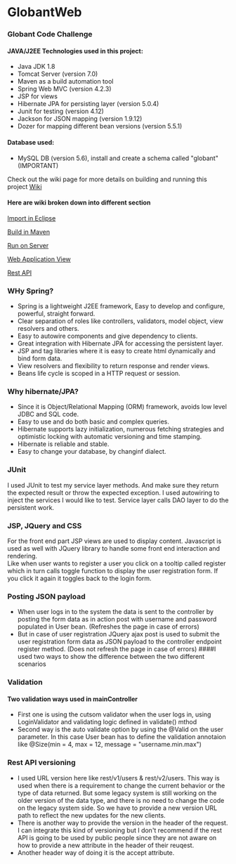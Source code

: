 # GlobantWeb
### Globant Code Challenge

#### JAVA/J2EE Technologies used in this project:
* Java JDK 1.8
* Tomcat Server (version 7.0)
* Maven as a build automation tool
* Spring Web MVC (version 4.2.3)
* JSP for views
* Hibernate JPA for persisting layer (version 5.0.4)
* Junit for testing (version 4.12)
* Jackson for JSON mapping (version 1.9.12)
* Dozer for mapping different bean versions (version 5.5.1)

#### Database used:
* MySQL DB (version 5.6), install and create a schema called "globant" (IMPORTANT)

Check out the wiki page for more details on building and running this project [Wiki](https://github.com/kaaljabr/GlobantWeb/wiki)

#### Here are wiki broken down into different section
[Import in Eclipse](https://github.com/kaaljabr/GlobantWeb/wiki/Import-the-project-into-Eclipse)  

[Build in Maven](https://github.com/kaaljabr/GlobantWeb/wiki/Build-the-project-in-Maven)  

[Run on Server](https://github.com/kaaljabr/GlobantWeb/wiki/Run-on-Tomcat-Server)  

[Web Application View](https://github.com/kaaljabr/GlobantWeb/wiki/Check-the-web-application-in-browser)  

[Rest API](https://github.com/kaaljabr/GlobantWeb/wiki/Check-the-REST-API)  


### WHy Spring?  

* Spring is a lightweight J2EE framework, Easy to develop and configure, powerful, straight forward. 
* Clear separation of roles like controllers, validators, model object, view resolvers and others.
* Easy to autowire components and give dependency to clients.
* Great integration with Hibernate JPA for accessing the persistent layer.
* JSP and tag libraries where it is easy to create html dynamically and bind form data.
* View resolvers and flexibility to return response and render views.
* Beans life cycle is scoped in a HTTP request or session. 

### Why hibernate/JPA?

* Since it is Object/Relational Mapping (ORM) framework, avoids low level JDBC and SQL code. 
* Easy to use and do both basic and complex queries.
* Hibernate supports lazy initialization, numerous fetching strategies and optimistic locking with automatic versioning and time stamping.
* Hibernate is reliable and stable.
* Easy to change your database, by changinf dialect.


### JUnit

I used JUnit to test my service layer methods. And make sure they return the expected result or throw the expected exception. I used autowiring to inject the services I would like to test. Service layer calls DAO layer to do the persistent work.

### JSP, JQuery and CSS

For the front end part JSP views are used to display content. Javascript is used as well with JQuery library to handle some front end interaction and rendering.  
Like when user wants to register a user you click on a tooltip called register which in turn calls toggle function to display the user registration form. If you click it again it toggles back to the login form.


### Posting JSON payload
* When user logs in to the system the data is sent to the controller by posting the form data as in action post with username and password populated in User bean. (Refreshes the page in case of errors)
* But in case of user registration JQuery ajax post is used to submit the user registration form data as JSON payload to the controller endpoint register method.  (Does not refresh the page in case of errors)
####I used two ways to show the difference between the two different scenarios 


### Validation 
#### Two validation ways used in mainController
* First one is using the cutsom validator when the user logs in, using LoginValidator and validating logic defined in validate() mthod 
* Second way is the auto validate option by using the @Valid on the user parameter. In this case User bean has to define the validation annotaion like @Size(min = 4, max = 12, message = "username.min.max") 

  
### Rest API versioning
* I used URL version here like rest/v1/users & rest/v2/users. This way is used when there is a requirement to change the current behavior or the type of data returned. But some legacy system is still working on the older version of the data type, and there is no need to change the code on the legacy system side. So we have to provide a new version URL path to reflect the new updates for the new clients. 
* There is another way to provide the version in the header of the request. I can integrate this kind of versioning but I don't recommend if the rest API is going to be used by public people since they are not aware on how to provide a new attribute in the header of their reuqest.
* Another header way of doing it is the accept attribute.  





